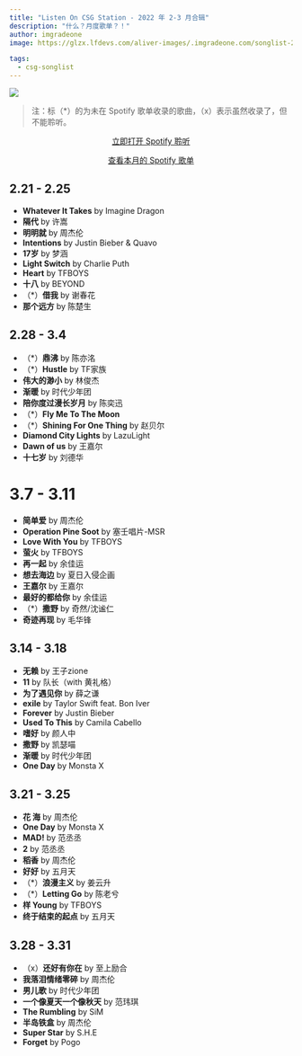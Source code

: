 ```yaml
---
title: "Listen On CSG Station - 2022 年 2-3 月合辑"
description: "什么？月度歌单？！"
author: imgradeone
image: https://glzx.lfdevs.com/aliver-images/.imgradeone.com/songlist-202203.png

tags:
  - csg-songlist
---
```


![](https://glzx.lfdevs.com/aliver-images/.imgradeone.com/songlist-202203-2x.png)

> 注：标（\*）的为未在 Spotify 歌单收录的歌曲，（x）表示虽然收录了，但不能聆听。

<div style="text-align: center">
  <p><a rel="nofollow noopener noreferrer" target="_blank" href="https://open.spotify.com/playlist/5TL2SJ5wauDfccN9AJqdLI" class="button">立即打开 Spotify 聆听</a></p>
  <p><a rel="nofollow noopener noreferrer" target="_blank" href="https://open.spotify.com/playlist/0Zr3JnPQGBnkHQjS3oOi3x" class="button flat">查看本月的 Spotify 歌单</a></p>
</div>

## 2.21 - 2.25

- **Whatever It Takes** by Imagine Dragon
- **隔代** by 许嵩
- **明明就** by 周杰伦
- **Intentions** by Justin Bieber & Quavo
- **17岁** by 梦涵
- **Light Switch** by Charlie Puth
- **Heart** by TFBOYS
- **十八** by BEYOND
- （\*）**借我** by 谢春花
- **那个远方** by 陈楚生

## 2.28 - 3.4

- （\*）**鼎沸** by 陈亦洺
- （\*）**Hustle** by TF家族
- **伟大的渺小** by 林俊杰
- **渐暖** by 时代少年团
- **陪你度过漫长岁月** by 陈奕迅
- （\*）**Fly Me To The Moon**
- （\*）**Shining For One Thing** by 赵贝尔
- **Diamond City Lights** by LazuLight
- **Dawn of us** by 王嘉尔
- **十七岁** by 刘德华

# 3.7 - 3.11

- **简单爱** by 周杰伦
- **Operation Pine Soot** by 塞壬唱片-MSR
- **Love With You** by TFBOYS
- **萤火** by TFBOYS
- **再一起** by 余佳运
- **想去海边** by 夏日入侵企画
- **王嘉尔** by 王嘉尔
- **最好的都给你** by 余佳运
- （\*）**撒野** by 奇然/沈谧仁
- **奇迹再现** by 毛华锋

## 3.14 - 3.18

- **无赖** by 王子zione
- **11** by 队长（with 黄礼格）
- **为了遇见你** by 薛之谦
- **exile** by Taylor Swift feat. Bon Iver
- **Forever** by Justin Bieber
- **Used To This** by Camila Cabello
- **嗜好** by 颜人中
- **撒野** by 凯瑟喵
- **渐暖** by 时代少年团
- **One Day** by Monsta X

## 3.21 - 3.25

- **花 海** by 周杰伦
- **One Day** by Monsta X
- **MAD!** by 范丞丞
- **2** by 范丞丞
- **稻香** by 周杰伦
- **好好** by 五月天
- （\*）**浪漫主义** by 姜云升
- （\*）**Letting Go** by 陈老兮
- **样 Young** by TFBOYS
- **终于结束的起点** by 五月天

## 3.28 - 3.31

- （x）**还好有你在** by 至上励合
- **我落泪情绪零碎** by 周杰伦
- **男儿歌** by 时代少年团
- **一个像夏天一个像秋天** by 范玮琪
- **The Rumbling** by SiM
- **半岛铁盒** by 周杰伦
- **Super Star** by S.H.E
- **Forget** by Pogo

